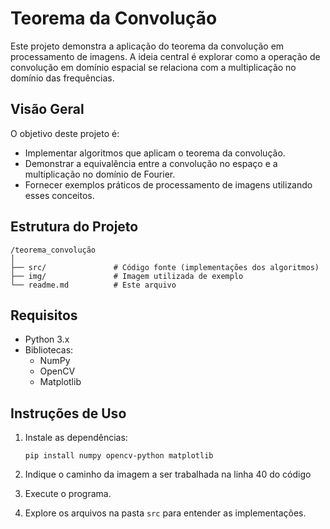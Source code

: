 # Teorema da Convolução

Este projeto demonstra a aplicação do teorema da convolução em processamento de imagens. A ideia central é explorar como a operação de convolução em domínio espacial se relaciona com a multiplicação no domínio das frequências.

## Visão Geral

O objetivo deste projeto é:
- Implementar algoritmos que aplicam o teorema da convolução.
- Demonstrar a equivalência entre a convolução no espaço e a multiplicação no domínio de Fourier.
- Fornecer exemplos práticos de processamento de imagens utilizando esses conceitos.

## Estrutura do Projeto

```
/teorema_convolução
│
├── src/               # Código fonte (implementações dos algoritmos)
├── img/               # Imagem utilizada de exemplo
└── readme.md          # Este arquivo
```

## Requisitos

- Python 3.x
- Bibliotecas: 
    - NumPy
    - OpenCV
    - Matplotlib

## Instruções de Uso

1. Instale as dependências:
     ```
     pip install numpy opencv-python matplotlib
     ```
2. Indique o caminho da imagem a ser trabalhada na linha 40 do código

3. Execute o programa.

3. Explore os arquivos na pasta `src` para entender as implementações.

